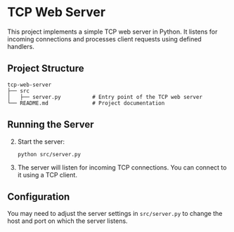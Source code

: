 # TCP Web Server

This project implements a simple TCP web server in Python. It listens for incoming connections and processes client requests using defined handlers.

## Project Structure

```
tcp-web-server
├── src
│   ├── server.py          # Entry point of the TCP web server
└── README.md              # Project documentation
```

## Running the Server

2. Start the server:
   ```
   python src/server.py
   ```

3. The server will listen for incoming TCP connections. You can connect to it using a TCP client.

## Configuration

You may need to adjust the server settings in `src/server.py` to change the host and port on which the server listens.